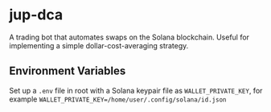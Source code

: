 # jup-dca
A trading bot that automates swaps on the Solana blockchain. Useful for implementing a simple dollar-cost-averaging strategy. 

## Environment Variables
Set up a `.env` file in root with a Solana keypair file as `WALLET_PRIVATE_KEY`, for example `WALLET_PRIVATE_KEY=/home/user/.config/solana/id.json`